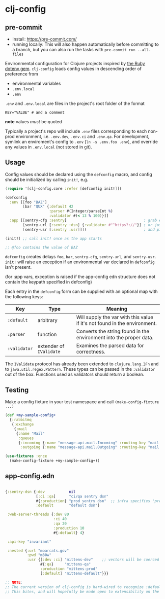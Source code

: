 # clj-config

## pre-commit

- Install: https://pre-commit.com/
- running locally: This will also happen automatically before committing to a branch, but you can also run the tasks with `pre-commit run --all-files`

Environmental configuration for Clojure projects inspired by
[the Ruby dotenv gem](https://github.com/bkeepers/dotenv).
`clj-config` loads config values in descending order of preference from

* environmental variables
* `.env.local`
* `.env`

`.env` and `.env.local` are files in the project's root folder of the
format

```shell
KEY="VALUE" # and a comment
```
**note** values *must* be quoted


Typically a project's repo will include `.env` files corresponding to
each non-prod environment, i.e. `.env.dev`, `.env.ci` and `.env.qa`.
For development, symlink an enviroment's config  to `.env` (`ln -s .env.foo .env`),
and override any values in `.env.local` (not stored in git).

## Usage

Config values should be declared using the `defconfig` macro, and
config should be initialized by calling `init!`, e.g.

```clojure
(require '[clj-config.core :refer [defconfig init!]])

(defconfig
  :env [[foo "BAZ"]
        [bar "QUX" {:default 42
                    :parser #(Integer/parseInt %)
                    :validator #(< 13 % 100)}]]
  :app [[sentry-cfg :sentry]                                   ; grab entire map
        [sentry-url [:sentry :dsn] {:validator #"^https?://"}] ; or just bits
        [sentry-usr [:sentry :usr]]])                          ; and pieces

(init!) ;; call init! once as the app starts

;; @foo contains the value of BAZ
```

`defconfig` creates delays `foo`, `bar`, `sentry-cfg`, `sentry-url`, and `sentry-usr`.
`init!` will raise an exception if an environmental var declared in `defconfig` isn't
present.

(for :app vars, exception is raised if the app-config edn structure does not
 contain the keypath specified in defconfig)

Each entry in the `defconfig` form can be supplied with an optional
map with the following keys:

| Key          | Type                    | Meaning                                                                   |
|--------------|-------------------------|---------------------------------------------------------------------------|
| `:default`   | arbitrary               | Will supply the var with this value if it's not found in the environment. |
| `:parser`    | function                | Converts the string found in the environment into the proper data.        |
| `:validator` | extender of `IValidate` | Examines the parsed data for correctness.                                 |

The `IValidate` protocol has already been extended to
`clojure.lang.IFn` and to `java.util.regex.Pattern`. These types can
be passed in the `:validator` out of the box. Functions used as
validators should return a boolean.

## Testing

Make a config fixture in your test namespace and call `(make-config-fixture ...)`

```clojure
(def +my-sample-config+
  {:rabbitmq
   {:exchange
    {:mail
     {:name "Mail"
      :queues
      {:incoming {:name "message-api.mail.Incoming" :routing-key "mail.incoming"}
       :outgoing {:name "message-api.mail.Outgoing" :routing-key "mail.outgoing"}}}}}})

(use-fixtures :once
  (make-config-fixture +my-sample-config+))
```

## app-config.edn

```clojure

{:sentry-dsn {:dev           nil
              [:ci :qa]      "ci/qa sentry dsn"
              #{:production} "prod sentry dsn"  ;; infra specifies 'production'
              :default       "default dsn"}

 :web-server-threads {:dev 80
                      :ci 40
                      :qa 20
                      :production 10
                      #{:default} 4}

 :api-key "invariant"

 :nested {:url "moarcats.gov"
          :pwd "m30w"
          :usr {[:dev :ci] "mittens-dev"    ;; vectors will be coerced to sets
                #{:qa}     "mittens-qa"
                :production "mittens-prod"
                [:default] "mittens-default"}}}

;; NOTE:
;; The current version of clj-config is hard-wired to recognize :default as a fall-back.
;; This bites, and will hopefully be made open to extensibility on the next go-round.

```
